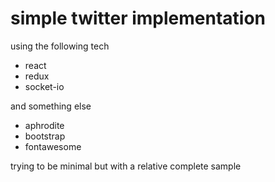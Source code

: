 # simple twitter implementation

using the following tech
* react
* redux
* socket-io

and something else
* aphrodite
* bootstrap
* fontawesome

trying to be minimal but with a relative complete sample
